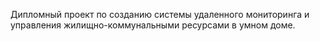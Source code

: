 Дипломный проект по созданию системы удаленного мониторинга и управления жилищно-коммунальными ресурсами в умном доме.
